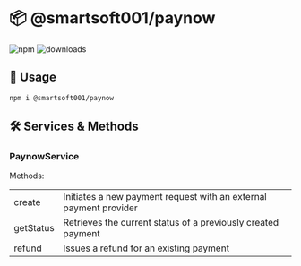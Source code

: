 # 📦 @smartsoft001/paynow

![npm](https://img.shields.io/npm/v/@smartsoft001/paynow) ![downloads](https://img.shields.io/npm/dm/@smartsoft001/paynow)

## 🚀 Usage

`npm i @smartsoft001/paynow`

## 🛠️ Services & Methods

### PaynowService

Methods:

<table>
    <tr>
        <td>create</td>
        <td>Initiates a new payment request with an external payment provider</td>
    </tr>
    <tr>
        <td>getStatus</td>
        <td>Retrieves the current status of a previously created payment</td>
    </tr>
    <tr>
        <td>refund</td>
        <td>Issues a refund for an existing payment</td>
    </tr>
</table>
